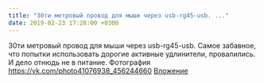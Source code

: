 ```yaml
---
title: "30ти метровый провод для мыши через usb-rg45-usb. ..."
date: 2019-02-23 17:28:00 +0300
---
```


30ти метровый провод для мыши через usb-rg45-usb. Самое забавное, что попытки использовать дорогие активные удлинители, провалились. И дело отнюдь не в питание.
Фотография
<a class="vk-attach" href="https://vk.com/photo41076938_456244660">https://vk.com/photo41076938_456244660</a>
<a class="vk-attach" href="https://vk.com/photo41076938_456244660">Вложение</a>
